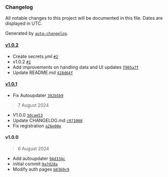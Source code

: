 ### Changelog

All notable changes to this project will be documented in this file. Dates are displayed in UTC.

Generated by [`auto-changelog`](https://github.com/CookPete/auto-changelog).

#### [v1.0.2](https://github.com/aminosyangtti/keeping-tabs/compare/v1.0.1...v1.0.2)

- Create secrets.yml [`#2`](https://github.com/aminosyangtti/keeping-tabs/pull/2)
- v1.0.2 [`#1`](https://github.com/aminosyangtti/keeping-tabs/pull/1)
- Add improvements on handling data and UI updates [`f905a7f`](https://github.com/aminosyangtti/keeping-tabs/commit/f905a7f7cc712401c14a4b32ff540dbb58b99ce7)
- Update README.md [`428d64f`](https://github.com/aminosyangtti/keeping-tabs/commit/428d64f1d3c559c20a98fd942eb64691dfe28182)

#### [v1.0.1](https://github.com/aminosyangtti/keeping-tabs/compare/v1.0.0...v1.0.1)

- Fix Autoupdater [`392b5b9`](https://github.com/aminosyangtti/keeping-tabs/commit/392b5b9b43f028dd6f00e4080be6f854df2ff79f)

> 7 August 2024

- V1.0.0 [`3dcae53`](https://github.com/aminosyangtti/keeping-tabs/commit/3dcae53c38b33765809cd14b396b265a7fac7429)
- Update CHANGELOG.md [`c971008`](https://github.com/aminosyangtti/keeping-tabs/commit/c971008f375ce7a1e8d0b0b2eca9123e74451143)
- Fix registration [`a26e00e`](https://github.com/aminosyangtti/keeping-tabs/commit/a26e00efce62c7bd43def7f5a7e245d22adec637)

#### v1.0.0

> 6 August 2024

- Add autoupdater [`94d334c`](https://github.com/aminosyangtti/keeping-tabs/commit/94d334cb0ea63347b188ab5e211aac2dd8b0e7c5)
- initial commit [`9a7d28a`](https://github.com/aminosyangtti/keeping-tabs/commit/9a7d28aa536c77bb7325134c8ca6d466d7bcb799)
- Modify auth pages [`b8369c9`](https://github.com/aminosyangtti/keeping-tabs/commit/b8369c944d2091a2a1886e78c78106a145e63834)
